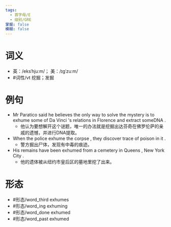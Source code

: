 ```yaml
---
tags:
  - 首字母/E
  - 级别/GRE
掌握: false
模糊: false
---
```

# 词义
- 英：/eksˈhjuːm/； 美：/ɪɡˈzuːm/
- #词性/vt  挖掘；发掘
# 例句
- Mr Paratico said he believes the only way to solve the mystery is to exhume some of Da Vinci 's relations in Florence and extract someDNA .
	- 他认为要想解开这个谜题，唯一的办法就是挖掘出达芬奇在佛罗伦萨的亲戚的遗憾，并进行DNA提取。
- When the police exhume the corpse , they discover trace of poison in it .
	- 警方掘出尸体，发现有中毒的痕迹。
- His remains have been exhumed from a cemetery in Queens , New York City .
	- 他的遗体被从纽约市皇后区的墓地里挖了出来。
# 形态
- #形态/word_third exhumes
- #形态/word_ing exhuming
- #形态/word_done exhumed
- #形态/word_past exhumed
